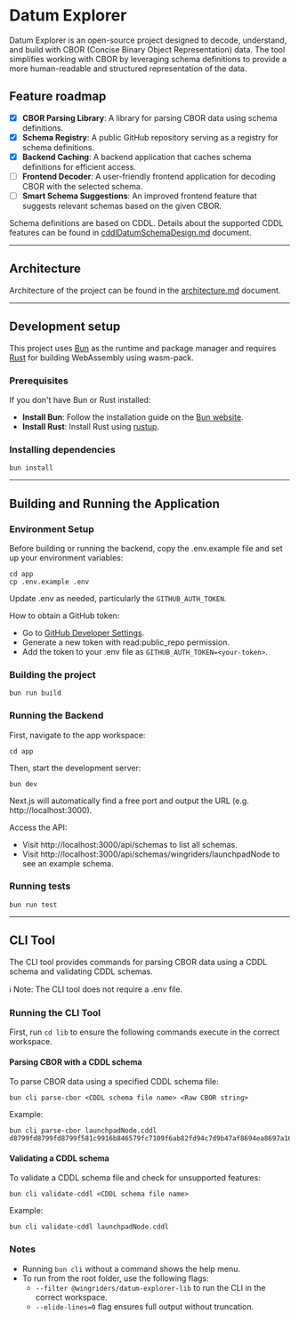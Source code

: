 # Datum Explorer

Datum Explorer is an open-source project designed to decode, understand, and build with CBOR (Concise Binary Object Representation) data. The tool simplifies working with CBOR by leveraging schema definitions to provide a more human-readable and structured representation of the data.

## Feature roadmap

- [x]  **CBOR Parsing Library**: A library for parsing CBOR data using schema definitions.
- [x]  **Schema Registry**: A public GitHub repository serving as a registry for schema definitions.
- [x]  **Backend Caching**: A backend application that caches schema definitions for efficient access.
- [ ]  **Frontend Decoder**: A user-friendly frontend application for decoding CBOR with the selected schema.
- [ ]  **Smart Schema Suggestions**: An improved frontend feature that suggests relevant schemas based on the given CBOR.

Schema definitions are based on CDDL. Details about the supported CDDL features can be found in [cddlDatumSchemaDesign.md](./docs/cddlDatumSchemaDesign.md) document.

---

## Architecture

Architecture of the project can be found in the [architecture.md](./docs/architecture.md) document.

---

## Development setup

This project uses [Bun](https://bun.sh/) as the runtime and package manager and requires [Rust](https://www.rust-lang.org/) for building WebAssembly using wasm-pack.

### Prerequisites

If you don't have Bun or Rust installed:
- **Install Bun**: Follow the installation guide on the [Bun website](https://bun.sh/).
- **Install Rust**: Install Rust using [rustup](https://rustup.rs/).

### Installing dependencies

```shell
bun install
```

---

## Building and Running the Application

### Environment Setup

Before building or running the backend, copy the .env.example file and set up your environment variables:
```shell
cd app
cp .env.example .env
```

Update .env as needed, particularly the `GITHUB_AUTH_TOKEN`.

How to obtain a GitHub token:
- Go to [GitHub Developer Settings](https://github.com/settings/tokens).
- Generate a new token with read:public_repo permission.
- Add the token to your .env file as `GITHUB_AUTH_TOKEN=<your-token>`.

### Building the project

```shell
bun run build
```

### Running the Backend

First, navigate to the app workspace:
```shell
cd app
```

Then, start the development server:
```shell
bun dev
```

Next.js will automatically find a free port and output the URL (e.g. http://localhost:3000).

Access the API:
- Visit http://localhost:3000/api/schemas to list all schemas.
- Visit http://localhost:3000/api/schemas/wingriders/launchpadNode to see an example schema.

### Running tests

```shell
bun run test
```

---

## CLI Tool

The CLI tool provides commands for parsing CBOR data using a CDDL schema and validating CDDL schemas.

ℹ️ Note: The CLI tool does not require a .env file.

### Running the CLI Tool

First, run `cd lib` to ensure the following commands execute in the correct workspace.

#### Parsing CBOR with a CDDL schema

To parse CBOR data using a specified CDDL schema file:

```shell
bun cli parse-cbor <CDDL schema file name> <Raw CBOR string>
```

Example:
```shell
bun cli parse-cbor launchpadNode.cddl d8799fd8799fd8799f581c9916b846579fc7109f6ab82fd94c7d9b47af8694ea8697a167b1bb0800ffffd87a801b0000018a5058c6f01a00989680ff
```

#### Validating a CDDL schema

To validate a CDDL schema file and check for unsupported features:

```shell
bun cli validate-cddl <CDDL schema file name>
```

Example:
```shell
bun cli validate-cddl launchpadNode.cddl
```

### Notes

- Running `bun cli` without a command shows the help menu.
- To run from the root folder, use the following flags:
  - `--filter @wingriders/datum-explorer-lib` to run the CLI in the correct workspace.
  - `--elide-lines=0` flag ensures full output without truncation.
